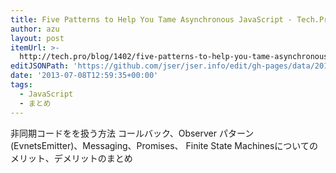 ```yaml
---
title: Five Patterns to Help You Tame Asynchronous JavaScript - Tech.Pro
author: azu
layout: post
itemUrl: >-
  http://tech.pro/blog/1402/five-patterns-to-help-you-tame-asynchronous-javascript
editJSONPath: 'https://github.com/jser/jser.info/edit/gh-pages/data/2013/07/index.json'
date: '2013-07-08T12:59:35+00:00'
tags:
  - JavaScript
  - まとめ
---
```

非同期コードをを扱う方法 コールバック、Observer パターン(EvnetsEmitter)、Messaging、Promises、 Finite State Machinesについてのメリット、デメリットのまとめ
